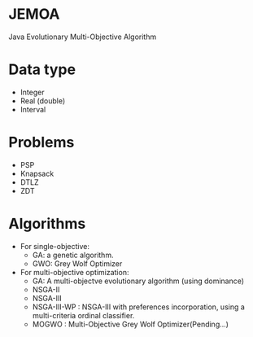 # JEMOA
Java Evolutionary Multi-Objective Algorithm
# Data type
* Integer
* Real (double)
* Interval 
# Problems
*  PSP
*  Knapsack
*  DTLZ
*  ZDT
# Algorithms
*  For single-objective:
   * GA: a genetic algorithm. 
   * GWO: Grey Wolf Optimizer
*  For multi-objective optimization:
   * GA: A multi-objectve evolutionary algorithm (using dominance)
   * NSGA-II
   * NSGA-III
   * NSGA-III-WP : NSGA-III with preferences incorporation, using a multi-criteria ordinal classifier.
   * MOGWO : Multi-Objective Grey Wolf Optimizer(Pending...)
